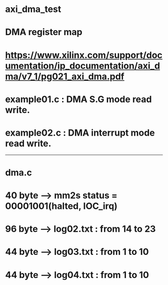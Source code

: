 # axi_dma_test

# DMA register map
# https://www.xilinx.com/support/documentation/ip_documentation/axi_dma/v7_1/pg021_axi_dma.pdf

# example01.c : DMA S.G mode read write.
# example02.c : DMA interrupt mode read write.

------------------------------------------------------

# dma.c
# 40 byte --> mm2s status = 00001001(halted, IOC_irq)
# 96 byte --> log02.txt : from 14 to 23
# 44 byte --> log03.txt : from 1 to 10
# 44 byte --> log04.txt : from 1 to 10
